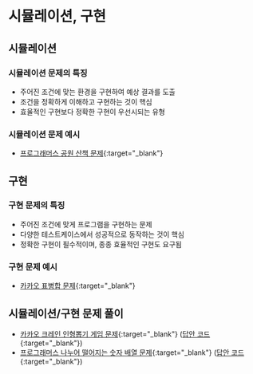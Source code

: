# 시뮬레이션, 구현

## 시뮬레이션

### 시뮬레이션 문제의 특징

- 주어진 조건에 맞는 환경을 구현하여 예상 결과를 도출
- 조건을 정확하게 이해하고 구현하는 것이 핵심
- 효율적인 구현보다 정확한 구현이 우선시되는 유형

### 시뮬레이션 문제 예시

- [프로그래머스 공원 산책 문제](https://school.programmers.co.kr/learn/courses/30/lessons/172928){:target="_blank"}

## 구현

### 구현 문제의 특징

- 주어진 조건에 맞게 프로그램을 구현하는 문제
- 다양한 테스트케이스에서 성공적으로 동작하는 것이 핵심
- 정확한 구현이 필수적이며, 종종 효율적인 구현도 요구됨

### 구현 문제 예시

- [카카오 표병합 문제](https://school.programmers.co.kr/learn/courses/30/lessons/150366){:target="_blank"}

## 시뮬레이션/구현 문제 풀이

- [카카오 크레인 인형뽑기 게임 문제](https://school.programmers.co.kr/learn/courses/30/lessons/64061){:target="_blank"} ([답안 코드](https://github.com/abel-shin/pccp-python/blob/main/src/day1/Solution7.py){:target="_blank"})
- [프로그래머스 나누어 떨어지는 숫자 배열 문제](https://school.programmers.co.kr/learn/courses/30/lessons/12910){:target="_blank"} ([답안 코드](https://github.com/abel-shin/pccp-python/blob/main/src/day1/Solution8.py){:target="_blank"})
